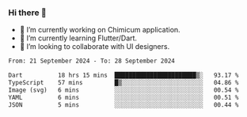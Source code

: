 ### Hi there 👋

<!--
**devcat37/devcat37** is a ✨ _special_ ✨ repository because its `README.md` (this file) appears on your GitHub profile.-->


- 🔭 I’m currently working on Chimicum application.
- 🌱 I’m currently learning Flutter/Dart.
- 👯 I’m looking to collaborate with UI designers.
<!-- - 🤔 I’m looking for help with ... -->

<!--START_SECTION:waka-->

```txt
From: 21 September 2024 - To: 28 September 2024

Dart          18 hrs 15 mins  ███████████████████████▒░   93.17 %
TypeScript    57 mins         █▒░░░░░░░░░░░░░░░░░░░░░░░   04.86 %
Image (svg)   6 mins          ░░░░░░░░░░░░░░░░░░░░░░░░░   00.54 %
YAML          6 mins          ░░░░░░░░░░░░░░░░░░░░░░░░░   00.51 %
JSON          5 mins          ░░░░░░░░░░░░░░░░░░░░░░░░░   00.44 %
```

<!--END_SECTION:waka-->
